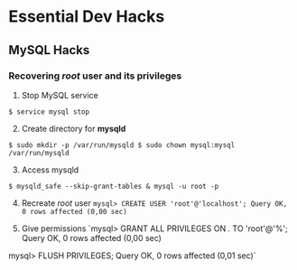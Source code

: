 # Essential Dev Hacks

## MySQL Hacks

### Recovering _root_ user and its privileges

1. Stop MySQL service 

`$ service mysql stop`

2. Create directory for **mysqld**

`$ sudo mkdir -p /var/run/mysqld
$ sudo chown mysql:mysql /var/run/mysqld`

3. Access mysqld

`$ mysqld_safe --skip-grant-tables &
mysql -u root -p`

4. Recreate _root_ user
`mysql> CREATE USER 'root'@'localhost';
Query OK, 0 rows affected (0,00 sec)`

5. Give permissions 
`mysql> GRANT ALL PRIVILEGES ON *.* TO 'root'@'%';
Query OK, 0 rows affected (0,00 sec)

mysql> FLUSH PRIVILEGES;
Query OK, 0 rows affected (0,01 sec)`
